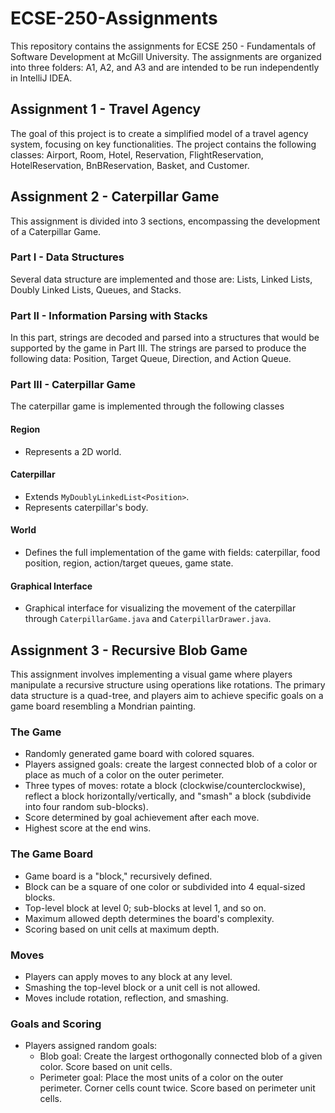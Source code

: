 # ECSE-250-Assignments
This repository contains the assignments for ECSE 250 - Fundamentals of Software Development at McGill University.
The assignments are organized into three folders: A1, A2, and A3 and are intended to be run independently in IntelliJ IDEA.

## Assignment 1 - Travel Agency
The goal of this project is to create a simplified model of a travel agency system, focusing on key functionalities.
The project contains the following classes: Airport, Room, Hotel, Reservation, FlightReservation, HotelReservation, BnBReservation, Basket, and Customer.

## Assignment 2 - Caterpillar Game
This assignment is divided into 3 sections, encompassing the development of a Caterpillar Game.
### Part I - Data Structures
Several data structure are implemented and those are: Lists, Linked Lists, Doubly Linked Lists, Queues, and Stacks.
### Part II - Information Parsing with Stacks
In this part, strings are decoded and parsed into a structures that would be supported by the game in Part III.
The strings are parsed to produce the following data: Position, Target Queue, Direction, and Action Queue.
### Part III - Caterpillar Game
The caterpillar game is implemented through the following classes
#### Region
- Represents a 2D world.
#### Caterpillar
- Extends `MyDoublyLinkedList<Position>`.
- Represents caterpillar's body.
#### World
- Defines the full implementation of the game with fields: caterpillar, food position, region, action/target queues, game state.
#### Graphical Interface
- Graphical interface for visualizing the movement of the caterpillar through `CaterpillarGame.java` and `CaterpillarDrawer.java`.

## Assignment 3 - Recursive Blob Game
This assignment involves implementing a visual game where players manipulate a recursive structure using operations like rotations. The primary data structure is a quad-tree, and players aim to achieve specific goals on a game board resembling a Mondrian painting.

### The Game
- Randomly generated game board with colored squares.
- Players assigned goals: create the largest connected blob of a color or place as much of a color on the outer perimeter.
- Three types of moves: rotate a block (clockwise/counterclockwise), reflect a block horizontally/vertically, and "smash" a block (subdivide into four random sub-blocks).
- Score determined by goal achievement after each move.
- Highest score at the end wins.

### The Game Board
- Game board is a "block," recursively defined.
- Block can be a square of one color or subdivided into 4 equal-sized blocks.
- Top-level block at level 0; sub-blocks at level 1, and so on.
- Maximum allowed depth determines the board's complexity.
- Scoring based on unit cells at maximum depth.

### Moves
- Players can apply moves to any block at any level.
- Smashing the top-level block or a unit cell is not allowed.
- Moves include rotation, reflection, and smashing.

### Goals and Scoring
- Players assigned random goals:
  - Blob goal: Create the largest orthogonally connected blob of a given color. Score based on unit cells.
  - Perimeter goal: Place the most units of a color on the outer perimeter. Corner cells count twice. Score based on perimeter unit cells.
